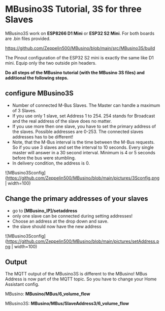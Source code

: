 # MBusino3S Tutorial, 3S for three Slaves

MBusino3S work on **ESP8266 D1 Mini** or **ESP32 S2 Mini**. For both boards are .bin files provided.

https://github.com/Zeppelin500/MBusino/blob/main/src/MBusino3S/build

The Pinout configuration of the ESP32 S2 mini is exactly the same like D1 mini. Equip only the two outside pin headers. 

**Do all steps of the MBusino tutorial (with the MBusino 3S files) and additional the following steps.**

## configure MBusino3S

* Number of connected M-Bus Slaves. The Master can handle a maximum of 3 Slaves.
* If you use only 1 slave, set Address 1 to 254. 254 stands for Broadcast and the real address of the slave does no matter.
* If you use more then one slave, you have to set the primary address of the slaves. Possible addresses are 0-253. The connected slaves addresses has to be different! 
* Note, that the M-Bus interval is the time between the M-Bus requests. So if you use 3 slaves and set the interval to 10 seconds. Every single master will answer in a 30 second interval. Minimum is 4 or 5 seconds before the bus were stumbling.
* In delivery condition, the address is 0.

![MBusino3Sconfig](https://github.com/Zeppelin500/MBusino/blob/main/pictures/3Sconfig.png | width=100)

## Change the primary addresses of your slaves

* go to **[MBusino_IP]/setaddress**
* only one slave can be connected during setting addresses!
* Choose an address at the drop down and save. 
* the slave should now have the new address 

![MBusino3Sconfig](https://github.com/Zeppelin500/MBusino/blob/main/pictures/setAddress.png | width=100)

## Output

The MQTT output of the MBusino3S is different to the MBusino!
MBus Address is now part of the MQTT topic. So you have to change your Home Assistant config.

MBusino:
**MBusino/MBus/6_volume_flow**

MBusino3S:
**MBusino/MBus/SlaveAddress3/6_volume_flow**

